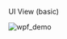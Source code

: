 UI View (basic)

![wpf_demo](https://github.com/mguley/WPF_DEMO/assets/160335460/d9065df8-edc8-4093-95ad-3e946becc727)


